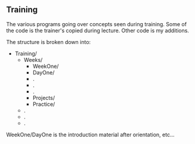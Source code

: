 ## Training
 The various programs going over concepts seen during training. Some of the code is the trainer's copied during lecture. Other code is my additions.
 
 The structure is broken down into:
 
- Training/
  - Weeks/
    - WeekOne/
    - DayOne/
    -  .
    -  .
    -  .
    -  Projects/
    -  Practice/
  -  .
  -  .
  -  .

WeekOne/DayOne is the introduction material after orientation, etc...
